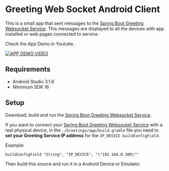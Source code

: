 # Greeting Web Socket Android Client

This is a small app that sent messages to the [Spring Boot Greeting Websocket Service](https://github.com/spring-guides/gs-messaging-stomp-websocket). This messages are displayed to all the devices with app installed or web pages connected to service.

Check the App Demo in Youtube.

[![APP DEMO VIDEO](https://img.youtube.com/vi/6Iruu7ChwVU/0.jpg)](https://www.youtube.com/watch?v=6Iruu7ChwVU)

## Requirements
- Android Studio 3.1.6
- Minimium SDK 16

## Setup
Download, build and run the [Spring Boot Greeting Websocket Service](https://github.com/spring-guides/gs-messaging-stomp-websocket).

If you want to connect your [Spring Boot Greeting Websocket Service](https://github.com/spring-guides/gs-messaging-stomp-websocket) with a real physical device, in the `./Greetings/app/build.gradle` file you need to __set your Greeting Service IP address__ for the `IP_DEVICE buildConfigField`.

Example:

`buildConfigField "String", "IP_DEVICE", "\"192.168.0.100\""`

Then build this source and run it in a Android Device or Emulator.



